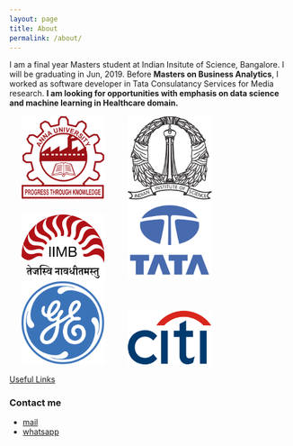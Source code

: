 ```yaml
---
layout: page
title: About
permalink: /about/
---
```


I am a final year Masters student at Indian Insitute of Science, Bangalore. I will be graduating in Jun, 2019. Before **Masters on Business Analytics**, I worked as software developer in Tata Consulatancy Services for Media research. **I am looking for opportunities with emphasis on data science and machine learning in Healthcare domain.**

<img src="/assets/Anna_univ.png" width="150" hspace="20"><img src="/assets/IISc.png" width="150" hspace="20"><img src="/assets/IIMB.png" width="150" hspace="20"><img src="/assets/TCS.png" width="150" hspace="20"><img src="/assets/GE.png" width="150" hspace="20"><img src="/assets/citi.png" width="150" hspace="20">

<a href="https:/karthickrajas.github.io/usefulLinks/">Useful Links</a>

### Contact me

- [mail](mailto:karthick11b36@gmail.com)
- [whatsapp](https://wa.me/918220759329)
